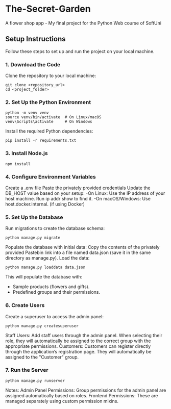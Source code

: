 # The-Secret-Garden
A flower shop app - My final project for the Python Web course of SoftUni

## **Setup Instructions**

Follow these steps to set up and run the project on your local machine.

### **1. Download the Code**
Clone the repository to your local machine:
```
git clone <repository_url>
cd <project_folder>
```

### **2. Set Up the Python Environment**
```
python -m venv venv
source venv/bin/activate  # On Linux/macOS
venv\Scripts\activate     # On Windows
```

Install the required Python dependencies:
```
pip install -r requirements.txt
```

### **3. Install Node.js**
```
npm install
```

### **4. Configure Environment Variables**
Create a .env file
Paste the privately provided credentials
Update the DB_HOST value based on your setup:
-On Linux: Use the IP address of your host machine. Run ip addr show to find it.
-On macOS/Windows: Use host.docker.internal. (if using  Docker)

### **5. Set Up the Database**
Run migrations to create the database schema:
```
python manage.py migrate
```
Populate the database with initial data:
Copy the contents of the privately provided Pastebin link into a file named data.json (save it in the same directory as manage.py).
Load the data:
```
python manage.py loaddata data.json
```
This will populate the database with:
- Sample products (flowers and gifts).
- Predefined groups and their permissions.

### **6. Create Users**
Create a superuser to access the admin panel:
```
python manage.py createsuperuser
```
Staff Users: Add staff users through the admin panel. When selecting their role, they will automatically be assigned to the correct group with the appropriate permissions.
Customers: Customers can register directly through the application’s registration page. They will automatically be assigned to the "Customer" group.

### **7. Run the Server**
```
python manage.py runserver
```

Notes:
Admin Panel Permissions: Group permissions for the admin panel are assigned automatically based on roles.
Frontend Permissions: These are managed separately using custom permission mixins.
